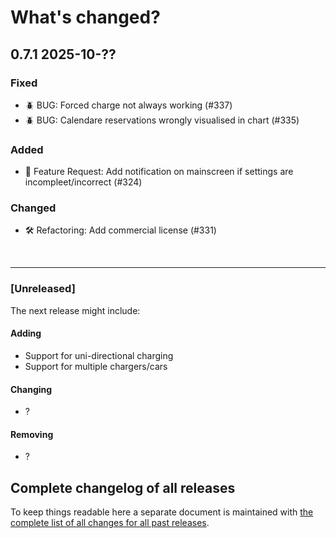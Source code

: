 # What's changed?

## 0.7.1 2025-10-??

### Fixed

- 🪲 BUG: Forced charge not always working (#337)
- 🪲 BUG: Calendare reservations wrongly visualised in chart (#335)

### Added

- 🚀 Feature Request: Add notification on mainscreen if settings are incompleet/incorrect (#324)

### Changed

- 🛠️ Refactoring: Add commercial license (#331)

&nbsp;

---

### [Unreleased]

The next release might include:

#### Adding

- Support for uni-directional charging
- Support for multiple chargers/cars

#### Changing

- ?

#### Removing

- ?

## Complete changelog of all releases

To keep things readable here a separate document is maintained
with [the complete list of all changes for all past releases](changelog_of_all_releases.md).

&nbsp;
